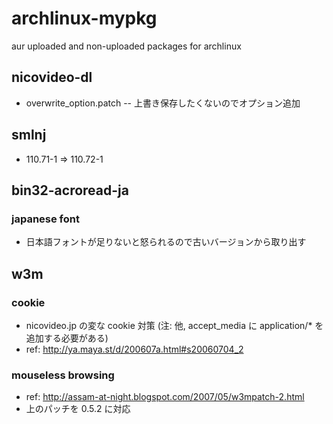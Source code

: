 # archlinux-mypkg

aur uploaded and non-uploaded packages for archlinux

## nicovideo-dl

- overwrite_option.patch
-- 上書き保存したくないのでオプション追加

## smlnj

- 110.71-1 => 110.72-1

## bin32-acroread-ja

### japanese font

- 日本語フォントが足りないと怒られるので古いバージョンから取り出す

## w3m

### cookie

- nicovideo.jp の変な cookie 対策 (注: 他, accept_media に application/* を追加する必要がある)
- ref: http://ya.maya.st/d/200607a.html#s20060704_2 

### mouseless browsing

- ref: http://assam-at-night.blogspot.com/2007/05/w3mpatch-2.html
- 上のパッチを 0.5.2 に対応

